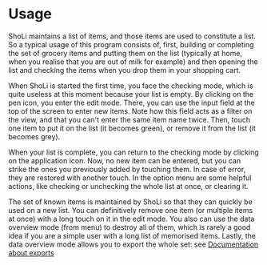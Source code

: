 # Usage

ShoLi maintains a list of items, and those items are used to constitute a list. So a typical usage of this program consists of, first, building or completing the set of grocery items and putting them on the list (typically at home, when you realise that you are out of milk for example) and then opening the list and checking the items when you drop them in your shopping cart.

When ShoLi is started the first time, you face the checking mode, which is quite useless at this moment because your list is empty. By clicking on the pen icon, you enter the edit mode. There, you can use the input field at the top of the screen to enter new items. Note how this field acts as a filter on the view, and that you can't enter the same item name twice. Then, touch one item to put it on the list (it becomes green), or remove it from the list (it becomes grey).

When your list is complete, you can return to the checking mode by clicking on the application icon. Now, no new item can be entered, but you can strike the ones you previously added by touching them. In case of error, they are restored with another touch. In the option menu are some helpful actions, like checking or unchecking the whole list at once, or clearing it.

The set of known items is maintained by ShoLi so that they can quickly be used on a new list. You can definitively remove one item (or multiple items at once) with a long touch on it in the edit mode. You also can use the data overview mode (from menu) to destroy all of them, which is rarely a good idea if you are a simple user with a long list of memorised items. Lastly, the data overview mode allows you to export the whole set: see [Documentation about exports](doc/exports.md)

